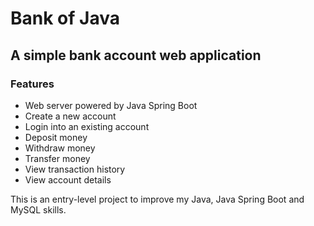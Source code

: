 # Bank of Java
## A simple bank account web application
### Features
* Web server powered by Java Spring Boot
* Create a new account
* Login into an existing account
* Deposit money
* Withdraw money
* Transfer money
* View transaction history
* View account details

This is an entry-level project to improve my Java, Java Spring Boot and MySQL skills.

